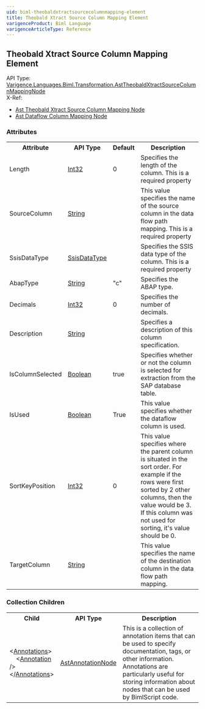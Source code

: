 ```yaml
---
uid: biml-theobaldxtractsourcecolumnmapping-element
title: Theobald Xtract Source Column Mapping Element
varigenceProduct: Biml Language
varigenceArticleType: Reference
---
```

## Theobald Xtract Source Column Mapping Element<div class="AssemblyInfoGroup"><div class="CrossReferenceGroup"><div class="CrossReferenceHeader">API Type:</div><div class="CrossReferenceValue"><a href="../api-reference/Varigence.Languages.Biml.Transformation.AstTheobaldXtractSourceColumnMappingNode.html">Varigence.Languages.Biml.Transformation.AstTheobaldXtractSourceColumnMappingNode</a></div></div><div class="CrossReferenceGroup"><div class="CrossReferenceHeader">X-Ref:</div><ul class="xrefRow"><li><a class='xref' href ="Varigence.Languages.Biml.Transformation.AstTheobaldXtractSourceColumnMappingNode.html">Ast Theobald Xtract Source Column Mapping Node</a></li><li><a class='xref' href ="Varigence.Languages.Biml.Transformation.AstDataflowColumnMappingNode.html">Ast Dataflow Column Mapping Node</a></li></ul></div></div><div class="AttributeGroup"><h3>Attributes</h3><table id="AttributeList" class="AttributeList"><tbody><tr><th class="AttributeNameColumnHeader">Attribute</th><th class="AttributeTypeColumnHeader">API Type</th><th class="AttributeDefaultColumnHeader">Default</th><th class="AttributeSummaryColumnHeader">Description</th></tr><tr class="ad0"><td class="AttributeName">Length</td><td class="AttributeType"><a href="https://msdn.microsoft.com/en-us/library/System.Int32.aspx">Int32</a></td><td class="AttributeDefault">0</td><td class="AttributeSummary"><div class ="SummaryItem">Specifies the length of the column. This is a required property</div></td></tr><tr class="ad1"><td class="AttributeName">SourceColumn</td><td class="AttributeType"><a href="https://msdn.microsoft.com/en-us/library/System.String.aspx">String</a></td><td class="AttributeDefault">&nbsp;</td><td class="AttributeSummary"><div class ="SummaryItem">This value specifies the name of the source column in the data flow path mapping. This is a required property</div></td></tr><tr class="ad0"><td class="AttributeName">SsisDataType</td><td class="AttributeType"><a href="../api-reference/Varigence.Utility.DataType.SsisDataType.html">SsisDataType</a></td><td class="AttributeDefault">&nbsp;</td><td class="AttributeSummary"><div class ="SummaryItem">Specifies the SSIS data type of the column. This is a required property</div></td></tr><tr class="ad1"><td class="AttributeName">AbapType</td><td class="AttributeType"><a href="https://msdn.microsoft.com/en-us/library/System.String.aspx">String</a></td><td class="AttributeDefault">&quot;c&quot;</td><td class="AttributeSummary"><div class ="SummaryItem">Specifies the ABAP type. </div></td></tr><tr class="ad0"><td class="AttributeName">Decimals</td><td class="AttributeType"><a href="https://msdn.microsoft.com/en-us/library/System.Int32.aspx">Int32</a></td><td class="AttributeDefault">0</td><td class="AttributeSummary"><div class ="SummaryItem">Specifies the number of decimals. </div></td></tr><tr class="ad1"><td class="AttributeName">Description</td><td class="AttributeType"><a href="https://msdn.microsoft.com/en-us/library/System.String.aspx">String</a></td><td class="AttributeDefault">&nbsp;</td><td class="AttributeSummary"><div class ="SummaryItem">Specifies a description of this column specification. </div></td></tr><tr class="ad0"><td class="AttributeName">IsColumnSelected</td><td class="AttributeType"><a href="https://msdn.microsoft.com/en-us/library/System.Boolean.aspx">Boolean</a></td><td class="AttributeDefault">true</td><td class="AttributeSummary"><div class ="SummaryItem">Specifies whether or not the column is selected for extraction from the SAP database table. </div></td></tr><tr class="ad1"><td class="AttributeName">IsUsed</td><td class="AttributeType"><a href="https://msdn.microsoft.com/en-us/library/System.Boolean.aspx">Boolean</a></td><td class="AttributeDefault">True</td><td class="AttributeSummary"><div class ="SummaryItem">This value specifies whether the dataflow column is used. </div></td></tr><tr class="ad0"><td class="AttributeName">SortKeyPosition</td><td class="AttributeType"><a href="https://msdn.microsoft.com/en-us/library/System.Int32.aspx">Int32</a></td><td class="AttributeDefault">0</td><td class="AttributeSummary"><div class ="SummaryItem">This value specifies where the parent column is situated in the sort order.  For example if the rows were first sorted by 2 other columns, then the value would be 3.  If this column was not used for sorting, it's value should be 0. </div></td></tr><tr class="ad1"><td class="AttributeName">TargetColumn</td><td class="AttributeType"><a href="https://msdn.microsoft.com/en-us/library/System.String.aspx">String</a></td><td class="AttributeDefault">&nbsp;</td><td class="AttributeSummary"><div class ="SummaryItem">This value specifies the name of the destination column in the data flow path mapping. </div></td></tr></tbody></table></div><div class="ChildGroup">### Collection Children<table id="ChildList" class="ChildList"><tbody><tr><th class="ChildNameColumnHeader">Child</th><th class="ChildTypeColumnHeader">API Type</th><th class="ChildSummaryColumnHeader">Description</th></tr><tr class="cd0"><td class="ChildName"><span class="punc">&lt;</span><a href=Varigence.Languages.Biml.AstNode_Annotations.html">Annotations</a><span class="punc">&gt;</span><br />&nbsp;&nbsp;&nbsp;&nbsp;<span class="punc">&lt;</span><a href=Varigence.Languages.Biml.AstAnnotationNode.html">Annotation</a> <span class="punc">/&gt;</span><br /><span class="punc">&lt;/</span><a href=Varigence.Languages.Biml.AstNode_Annotations.html">Annotations</a><span class="punc">&gt;</span></td><td class="ChildType"><a href="../api-reference/Varigence.Languages.Biml.AstAnnotationNode.html">AstAnnotationNode</a></td><td class="ChildSummary"><div class ="SummaryItem">This is a collection of annotation items that can be used to specify documentation, tags, or other information.  Annotations are particularly useful for storing information about nodes that can be used by BimlScript code. </div> </td></tr></tbody></table></div>
